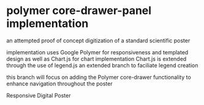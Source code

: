 polymer core-drawer-panel implementation
==========================================

an attempted proof of concept digitization of a standard scientific poster

implementation uses Google Polymer for responsiveness and templated design as well as Chart.js for chart implementation
Chart.js is extended through the use of legend.js an extended branch to faciliate legend creation

this branch will focus on adding the Polymer core-drawer functionality to enhance navigation throughout the poster

Responsive Digital Poster
